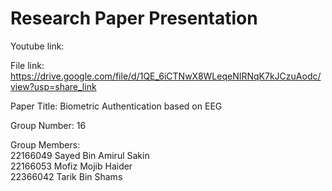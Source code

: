 
# Research Paper Presentation

Youtube link: 

File link: https://drive.google.com/file/d/1QE_6iCTNwX8WLeqeNIRNqK7kJCzuAodc/view?usp=share_link

Paper Title:  Biometric Authentication based on EEG


Group Number: 16

Group Members:\
22166049 Sayed Bin Amirul Sakin\
22166053 Mofiz Mojib Haider\
22366042 Tarik Bin Shams
